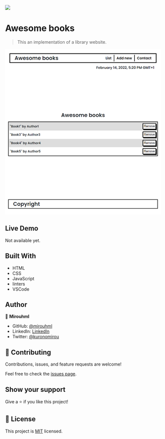 ![](https://img.shields.io/badge/Microverse-blueviolet)

# Awesome books

> This an implementation of a library website.

![screenshot](./src/screenshot.png)

## Live Demo

Not available yet.

## Built With

- HTML
- CSS
- JavaScript
- linters
- VSCode

## Author

👤 **Mirouhml**

- GitHub: [@mirouhml](https://github.com/mirouhml)
- LinkedIn: [LinkedIn](https://www.linkedin.com/in/ammar-hamlaoui-514909189/)
- Twitter: [@kuronomirou](https://twitter.com/kuronomirou)

## 🤝 Contributing

Contributions, issues, and feature requests are welcome!

Feel free to check the [issues page](../../issues/).

## Show your support

Give a ⭐️ if you like this project!

## 📝 License

This project is [MIT](./MIT.md) licensed.
